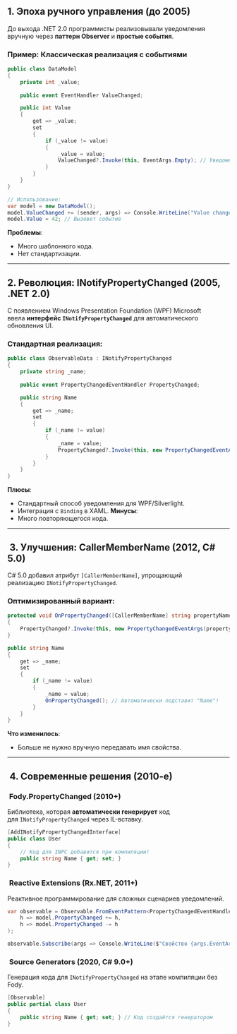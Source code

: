 ## **1. Эпоха ручного управления (до 2005)**

До выхода .NET 2.0 программисты реализовывали уведомления вручную через **паттерн Observer** и **простые события**.

### Пример: Классическая реализация с событиями

```csharp
public class DataModel
{
    private int _value;
    
    public event EventHandler ValueChanged;

    public int Value
    {
        get => _value;
        set
        {
            if (_value != value)
            {
                _value = value;
                ValueChanged?.Invoke(this, EventArgs.Empty); // Уведомление
            }
        }
    }
}

// Использование:
var model = new DataModel();
model.ValueChanged += (sender, args) => Console.WriteLine("Value changed!");
model.Value = 42; // Вызовет событие
```
**Проблемы**:
- Много шаблонного кода.
- Нет стандартизации.
---

## **2. Революция: INotifyPropertyChanged (2005, .NET 2.0)**

С появлением Windows Presentation Foundation (WPF) Microsoft ввела **интерфейс `INotifyPropertyChanged`** для автоматического обновления UI.

### Стандартная реализация:

```csharp
public class ObservableData : INotifyPropertyChanged
{
    private string _name;
    
    public event PropertyChangedEventHandler PropertyChanged;

    public string Name
    {
        get => _name;
        set
        {
            if (_name != value)
            {
                _name = value;
                PropertyChanged?.Invoke(this, new PropertyChangedEventArgs(nameof(Name)));
            }
        }
    }
}
```
**Плюсы**:
- Стандартный способ уведомления для WPF/Silverlight.
- Интеграция с `Binding` в XAML.
**Минусы**:
- Много повторяющегося кода.
---

##  **3. Улучшения: CallerMemberName (2012, C# 5.0)**

C# 5.0 добавил атрибут `[CallerMemberName]`, упрощающий реализацию `INotifyPropertyChanged`.

### Оптимизированный вариант:

```csharp
protected void OnPropertyChanged([CallerMemberName] string propertyName = null)
{
    PropertyChanged?.Invoke(this, new PropertyChangedEventArgs(propertyName));
}

public string Name
{
    get => _name;
    set
    {
        if (_name != value)
        {
            _name = value;
            OnPropertyChanged(); // Автоматически подставит "Name"!
        }
    }
}
```
**Что изменилось**:
- Больше не нужно вручную передавать имя свойства.
---

##  **4. Современные решения (2010-е)**

###  **Fody.PropertyChanged (2010+)**

Библиотека, которая **автоматически генерирует** код для `INotifyPropertyChanged` через IL-вставку.

```csharp
[AddINotifyPropertyChangedInterface]
public class User
{
	// Код для INPC добавится при компиляции!
    public string Name { get; set; } 
}
```
###  **Reactive Extensions (Rx.NET, 2011+)**

Реактивное программирование для сложных сценариев уведомлений.

```csharp
var observable = Observable.FromEventPattern<PropertyChangedEventHandler, PropertyChangedEventArgs>(
    h => model.PropertyChanged += h,
    h => model.PropertyChanged -= h
);

observable.Subscribe(args => Console.WriteLine($"Свойство {args.EventArgs.PropertyName} изменилось"));
```
###  **Source Generators (2020, C# 9.0+)**

Генерация кода для `INotifyPropertyChanged` на этапе компиляции без Fody.

```csharp
[Observable]
public partial class User
{
    public string Name { get; set; } // Код создаётся генератором
}
```
